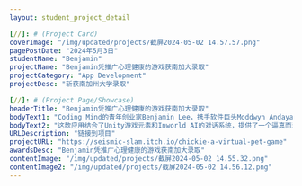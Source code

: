 ```yaml
---
layout: student_project_detail

[//]: # (Project Card)
coverImage: "/img/updated/projects/截屏2024-05-02 14.57.57.png"
pagePostDate: "2024年5月3日"
studentName: "Benjamin"
projectName: "Benjamin凭推广心理健康的游戏获南加大录取"
projectCategory: "App Development"
projectDesc: "斩获南加州大学录取"

[//]: # (Project Page/Showcase)
headerTitle: "Benjamin凭推广心理健康的游戏获南加大录取"
bodyText1: "Coding Mind的青年创业家Benjamin Lee，携手软件巨头Moddwyn Andaya，为应对当代日益严峻的心理健康问题，开发了一款创新的AI驱动应用——专注于心理健康与自我关爱。"
bodyText2: "这款应用结合了Unity游戏元素和Inworld AI的对话系统，提供了一个逼真而动态的交流体验。面对专业人士难以触及的人群，Benjamin设计的AI聊天机器人不仅是心理顾问，更是心灵的伴侣。"
URLDescription: "链接到项目"
projectURL: "https://seismic-slam.itch.io/chickie-a-virtual-pet-game"
awardsDesc: "Benjamin凭推广心理健康的游戏获南加大录取"
contentImage: "/img/updated/projects/截屏2024-05-02 14.55.32.png"
contentImage2: "/img/updated/projects/截屏2024-05-02 14.56.12.png"
---
```

